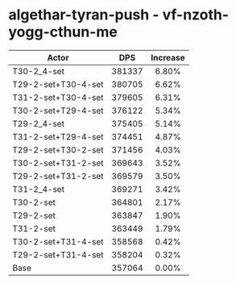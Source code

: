 # algethar-tyran-push - vf-nzoth-yogg-cthun-me
| Actor | DPS | Increase |
|---|:---:|:---:|
|T30-2_4-set|381337|6.80%|
|T29-2-set+T30-4-set|380705|6.62%|
|T31-2-set+T30-4-set|379605|6.31%|
|T30-2-set+T29-4-set|376122|5.34%|
|T29-2_4-set|375405|5.14%|
|T31-2-set+T29-4-set|374451|4.87%|
|T29-2-set+T30-2-set|371456|4.03%|
|T30-2-set+T31-2-set|369643|3.52%|
|T29-2-set+T31-2-set|369579|3.50%|
|T31-2_4-set|369271|3.42%|
|T30-2-set|364801|2.17%|
|T29-2-set|363847|1.90%|
|T31-2-set|363449|1.79%|
|T30-2-set+T31-4-set|358568|0.42%|
|T29-2-set+T31-4-set|358204|0.32%|
|Base|357064|0.00%|

